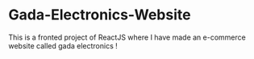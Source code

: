 # Gada-Electronics-Website
This is a fronted project of ReactJS where I have made an e-commerce website called gada electronics !
